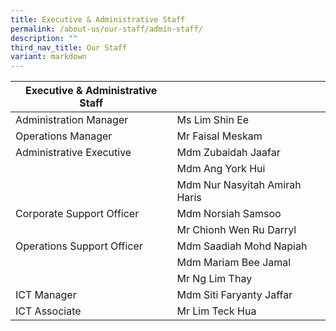 ```yaml
---
title: Executive & Administrative Staff
permalink: /about-us/our-staff/admin-staff/
description: ""
third_nav_title: Our Staff
variant: markdown
---
```

| Executive & Administrative Staff | |
| -------- | -------- |
| Administration Manager | Ms Lim Shin Ee  |     |
| Operations Manager | Mr Faisal Meskam   |     |
| Administrative Executive  | Mdm Zubaidah Jaafar       |
|   | Mdm Ang York Hui 
|    | Mdm Nur Nasyitah Amirah Haris 
| Corporate Support Officer  | Mdm Norsiah Samsoo  
|   | Mr Chionh Wen Ru Darryl   
| Operations Support Officer  | Mdm Saadiah Mohd Napiah    |     |
|   | Mdm Mariam Bee Jamal    |     |
|   | Mr Ng Lim Thay    |     |
| ICT Manager  | Mdm Siti Faryanty Jaffar   
| ICT Associate  | Mr Lim Teck Hua